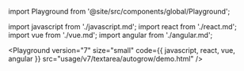 import Playground from '@site/src/components/global/Playground';

import javascript from './javascript.md';
import react from './react.md';
import vue from './vue.md';
import angular from './angular.md';

<Playground
  version="7"
  size="small"
  code={{ javascript, react, vue, angular }}
  src="usage/v7/textarea/autogrow/demo.html"
/>
